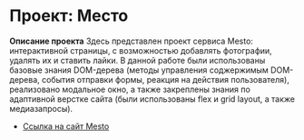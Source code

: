 # Проект: Место

**Описание проекта**
Здесь представлен проект сервисa Mesto: интерактивной страницы, с возможностью добавлять фотографии, удалять их и ставить лайки. В данной работе были использованы базовые знания DOM-дерева (методы управления соджержимым DOM-дерева, события отправки формы, реакция на действия пользователя), реализовано модальное окно, а также закреплены знания по адаптивной верстке сайта (были использованы flex и grid layout, а также медиазапросы).


* [Ссылка на cайт Mesto](https://martynova-rezeda.github.io/mesto/)